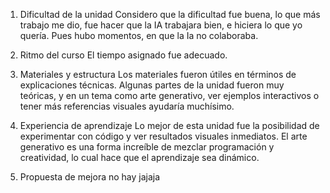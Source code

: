 1. Dificultad de la unidad
Considero que la dificultad fue buena, lo que más trabajo me dio, fue hacer que la IA trabajara bien, e hiciera lo que yo quería. Pues hubo momentos, en que la Ia no colaboraba.

2. Ritmo del curso
El tiempo asignado fue adecuado.

4. Materiales y estructura
Los materiales fueron útiles en términos de explicaciones técnicas. Algunas partes de la unidad fueron muy teóricas, y en un tema como arte generativo, ver ejemplos interactivos o tener más referencias visuales ayudaría muchísimo. 

5. Experiencia de aprendizaje
Lo mejor de esta unidad fue la posibilidad de experimentar con código y ver resultados visuales inmediatos. El arte generativo es una forma increíble de mezclar programación y creatividad, lo cual hace que el aprendizaje sea dinámico. 

6. Propuesta de mejora
no hay jajaja
   

